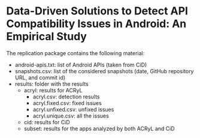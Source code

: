 # Data-Driven Solutions to Detect API Compatibility Issues in Android: An Empirical Study

The replication package contains the following material:
- android-apis.txt: list of Android APIs (taken from CiD)
- snapshots.csv: list of the considered snapshots (date, GitHub repository URL, and commit id)
- results: folder with the results
  - acryl: results for ACRyL
    - acryl.csv: detection results
    - acryl.fixed.csv: fixed issues
    - acryl.unfixed.csv: unfixed issues
    - acryl.unique.csv: all the issues
  - cid: results for CiD
  - subset: results for the apps analyzed by both ACRyL and CiD
